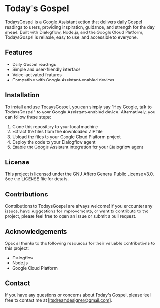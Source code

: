 # Today's Gospel

TodaysGospel is a Google Assistant action that delivers daily Gospel readings to users, providing inspiration, guidance, and strength for the day ahead. Built with Dialogflow, Node.js, and the Google Cloud Platform, TodaysGospel is reliable, easy to use, and accessible to everyone.

## Features

- Daily Gospel readings
- Simple and user-friendly interface
- Voice-activated features
- Compatible with Google Assistant-enabled devices

## Installation

To install and use TodaysGospel, you can simply say "Hey Google, talk to TodaysGospel" to your Google Assistant-enabled device. Alternatively, you can follow these steps:

1. Clone this repository to your local machine
2. Extract the files from the downloaded ZIP file
3. Upload the files to your Google Cloud Platform project
4. Deploy the code to your Dialogflow agent
5. Enable the Google Assistant integration for your Dialogflow agent

## License

This project is licensed under the GNU Affero General Public License v3.0. See the LICENSE file for details.

## Contributions

Contributions to TodaysGospel are always welcome! If you encounter any issues, have suggestions for improvements, or want to contribute to the project, please feel free to open an issue or submit a pull request.

## Acknowledgements

Special thanks to the following resources for their valuable contributions to this project:

- Dialogflow
- Node.js
- Google Cloud Platform

## Contact

If you have any questions or concerns about Today's Gospel, please feel free to contact me at [itsdreamdesigner@gmail.com].
